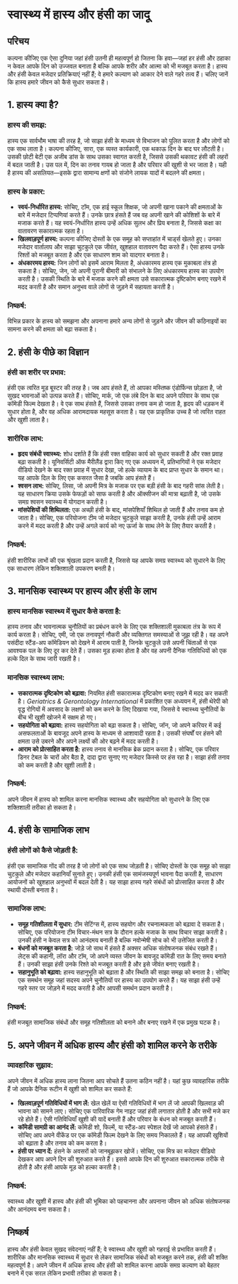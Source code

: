 # स्वास्थ्य में हास्य और हंसी का जादू

## परिचय
कल्पना कीजिए एक ऐसा दुनिया जहां हंसी उतनी ही महत्वपूर्ण हो जितना कि हवा—जहां हर हंसी और ठहाका न केवल आपके दिन को उज्जवल बनाता है बल्कि आपके शरीर और आत्मा को भी मजबूत करता है। हास्य और हंसी केवल मजेदार प्रतिक्रियाएं नहीं हैं; वे हमारे कल्याण को आकार देने वाले गहरे तत्व हैं। चलिए जानें कि हास्य हमारे जीवन को कैसे सुधार सकता है।

## 1. हास्य क्या है?
### हास्य की समझ:
हास्य एक सार्वभौम भाषा की तरह है, जो साझा हंसी के माध्यम से विभाजन को पुलित करता है और लोगों को एक साथ लाता है। कल्पना कीजिए, सारा, एक व्यस्त कार्यकारी, एक थकाऊ दिन के बाद घर लौटती है। उसकी छोटी बेटी एक अजीब डांस के साथ उसका स्वागत करती है, जिससे उसकी थकावट हंसी की लहरों में बदल जाती है। उस पल में, दिन का तनाव गायब हो जाता है और परिवार की खुशी से भर जाता है। यही है हास्य की असलियत—इसके द्वारा सामान्य क्षणों को संजोने लायक यादों में बदलने की क्षमता।

### हास्य के प्रकार:
- **स्वयं-निर्धारित हास्य:** सोचिए, टॉम, एक हाई स्कूल शिक्षक, जो अपनी खाना पकाने की क्षमताओं के बारे में मजेदार टिप्पणियां करते हैं। उनके छात्र हंसते हैं जब वह अपनी खाने की कोशिशों के बारे में मजाक करते हैं। यह स्वयं-निर्धारित हास्य उन्हें अधिक सुलभ और प्रिय बनाता है, जिससे कक्षा का वातावरण सकारात्मक रहता है।
- **खिलवाड़पूर्ण हास्य:** कल्पना कीजिए दोस्तों के एक समूह को सप्ताहांत में चार्ड्स खेलते हुए। उनका मजेदार वार्तालाप और साझा चुटकुले एक जीवंत, खुशहाल वातावरण पैदा करते हैं। ऐसा हास्य उनके रिश्तों को मजबूत करता है और एक साधारण शाम को यादगार बनाता है।
- **अंधकारमय हास्य:** जिन लोगों को इसमें आराम मिलता है, अंधकारमय हास्य एक मुकाबला तंत्र हो सकता है। सोचिए, जेन, जो अपनी पुरानी बीमारी को संभालने के लिए अंधकारमय हास्य का उपयोग करती है। उसकी स्थिति के बारे में मजाक करने की क्षमता उसे सकारात्मक दृष्टिकोण बनाए रखने में मदद करती है और समान अनुभव वाले लोगों से जुड़ने में सहायता करती है।

### निष्कर्ष:
विभिन्न प्रकार के हास्य को समझना और अपनाना हमारे अन्य लोगों से जुड़ने और जीवन की कठिनाइयों का सामना करने की क्षमता को बढ़ा सकता है।

## 2. हंसी के पीछे का विज्ञान
### हंसी का शरीर पर प्रभाव:
हंसी एक त्वरित मूड बूस्टर की तरह है। जब आप हंसते हैं, तो आपका मस्तिष्क एंडोर्फिन्स छोड़ता है, जो सुखद भावनाओं को उत्पन्न करते हैं। सोचिए, मार्क, जो एक लंबे दिन के बाद अपने परिवार के साथ एक कॉमेडी फिल्म देखता है। वे एक साथ हंसते हैं, जिससे उसका तनाव कम हो जाता है, हृदय की धड़कन में सुधार होता है, और वह अधिक आरामदायक महसूस करता है। यह एक प्राकृतिक उच्च है जो त्वरित राहत और खुशी लाता है।

### शारीरिक लाभ:
- **हृदय संबंधी स्वास्थ्य:** शोध दर्शाते हैं कि हंसी रक्त वाहिका कार्य को सुधार सकती है और रक्त प्रवाह बढ़ा सकती है। यूनिवर्सिटी ऑफ मैरीलैंड द्वारा किए गए एक अध्ययन में, प्रतिभागियों ने एक मजेदार वीडियो देखने के बाद रक्त प्रवाह में सुधार देखा, जो हल्के व्यायाम के बाद प्राप्त सुधार के समान था। यह आपके दिल के लिए एक कसरत जैसा है जबकि आप हंसते हैं।
- **श्वसन लाभ:** सोचिए, लिसा, जो अपनी मित्र के मजाक पर एक बड़ी हंसी के बाद गहरी सांस लेती है। यह साधारण क्रिया उसके फेफड़ों को साफ करती है और ऑक्सीजन की मात्रा बढ़ाती है, जो उसके समग्र श्वसन स्वास्थ्य में योगदान करती है।
- **मांसपेशियों की शिथिलता:** एक अच्छी हंसी के बाद, मांसपेशियाँ शिथिल हो जाती हैं और तनाव कम हो जाता है। सोचिए, एक परियोजना टीम जो मजेदार चुटकुले साझा करती है, उनके हंसी उन्हें आराम करने में मदद करती है और उन्हें अगले कार्य को नए ऊर्जा के साथ लेने के लिए तैयार करती है।

### निष्कर्ष:
हंसी शारीरिक लाभों की एक श्रृंखला प्रदान करती है, जिससे यह आपके समग्र स्वास्थ्य को सुधारने के लिए एक साधारण लेकिन शक्तिशाली उपकरण बनती है।

## 3. मानसिक स्वास्थ्य पर हास्य और हंसी के लाभ
### हास्य मानसिक स्वास्थ्य में सुधार कैसे करता है:
हास्य तनाव और भावनात्मक चुनौतियों का प्रबंधन करने के लिए एक शक्तिशाली मुकाबला तंत्र के रूप में कार्य करता है। सोचिए, एमी, जो एक तनावपूर्ण नौकरी और व्यक्तिगत समस्याओं से जूझ रही है। वह अपने पसंदीदा स्टैंड-अप कॉमेडियन को देखने में आराम पाती है, जिनके चुटकुले उसे अपनी चिंताओं से एक आवश्यक पल के लिए दूर कर देते हैं। उसका मूड हल्का होता है और वह अपनी दैनिक गतिविधियों को एक हल्के दिल के साथ जारी रखती है।

### मानसिक स्वास्थ्य लाभ:
- **सकारात्मक दृष्टिकोण को बढ़ावा:** नियमित हंसी सकारात्मक दृष्टिकोण बनाए रखने में मदद कर सकती है। *Geriatrics & Gerontology International* में प्रकाशित एक अध्ययन में, हंसी थेरेपी को वृद्ध रोगियों में अवसाद के लक्षणों को कम करने के लिए दिखाया गया, जिससे वे स्वास्थ्य चुनौतियों के बीच भी खुशी खोजने में सक्षम हो गए।
- **सहयोगिता को बढ़ावा:** हास्य सहयोगिता को बढ़ा सकता है। सोचिए, जॉन, जो अपने करियर में कई असफलताओं के बावजूद अपने हास्य के माध्यम से आशावादी रहता है। उसकी संघर्षों पर हंसने की क्षमता उसे उबरने और अपने लक्ष्यों की ओर बढ़ने में मदद करती है।
- **आराम को प्रोत्साहित करता है:** हास्य तनाव से मानसिक ब्रेक प्रदान करता है। सोचिए, एक परिवार डिनर टेबल के चारों ओर बैठा है, दादा द्वारा सुनाए गए मजेदार किस्से पर हंस रहा है। साझा हंसी तनाव को कम करती है और खुशी लाती है।

### निष्कर्ष:
अपने जीवन में हास्य को शामिल करना मानसिक स्वास्थ्य और सहयोगिता को सुधारने के लिए एक शक्तिशाली तरीका हो सकता है।

## 4. हंसी के सामाजिक लाभ
### हंसी लोगों को कैसे जोड़ती है:
हंसी एक सामाजिक गोंद की तरह है जो लोगों को एक साथ जोड़ती है। सोचिए दोस्तों के एक समूह को साझा चुटकुले और मजेदार कहानियाँ सुनाते हुए। उनकी हंसी एक सामंजस्यपूर्ण भावना पैदा करती है, साधारण आयोजनों को खुशहाल अनुभवों में बदल देती है। यह साझा हास्य गहरे संबंधों को प्रोत्साहित करता है और स्थायी दोस्ती बनाता है।

### सामाजिक लाभ:
- **समूह गतिशीलता में सुधार:** टीम सेटिंग्स में, हास्य सहयोग और रचनात्मकता को बढ़ावा दे सकता है। सोचिए, एक परियोजना टीम विचार-मंथन सत्र के दौरान हल्के मजाक के साथ विचार साझा करती है। उनकी हंसी न केवल सत्र को आनंदमय बनाती है बल्कि नवोन्मेषी सोच को भी उत्तेजित करती है।
- **बंधनों को मजबूत करता है:** जोड़े जो साथ में हंसते हैं अक्सर अधिक संतोषजनक संबंध रखते हैं। लेट्स की कहानी, लॉरा और टॉम, जो अपने व्यस्त जीवन के बावजूद कॉमेडी रात के लिए समय बनाते हैं। उनकी साझा हंसी उनके रिश्ते को मजबूत करती है और इसे जीवंत बनाए रखती है।
- **सहानुभूति को बढ़ावा:** हास्य सहानुभूति को बढ़ाता है और स्थिति की साझा समझ को बनाता है। सोचिए एक समर्थन समूह जहां सदस्य अपने चुनौतियों पर हास्य का उपयोग करते हैं। यह साझा हंसी उन्हें गहरे स्तर पर जोड़ने में मदद करती है और आपसी समर्थन प्रदान करती है।

### निष्कर्ष:
हंसी मजबूत सामाजिक संबंधों और समूह गतिशीलता को बनाने और बनाए रखने में एक प्रमुख घटक है।

## 5. अपने जीवन में अधिक हास्य और हंसी को शामिल करने के तरीके
### व्यावहारिक सुझाव:
अपने जीवन में अधिक हास्य लाना जितना आप सोचते हैं उतना कठिन नहीं है। यहां कुछ व्यावहारिक तरीके हैं जो आपके दैनिक रूटीन में खुशी को शामिल कर सकते हैं:

- **खिलवाड़पूर्ण गतिविधियों में भाग लें:** खेल खेलें या ऐसी गतिविधियों में भाग लें जो आपकी खिलवाड़ की भावना को सामने लाए। सोचिए एक पारिवारिक गेम नाइट जहां हंसी लगातार होती है और सभी मजे कर रहे होते हैं। ऐसी गतिविधियाँ खुशी की यादें बनाती हैं और परिवार के बंधन को मजबूत करती हैं।
- **कॉमेडी सामग्री का आनंद लें:** कॉमेडी शो, फिल्में, या स्टैंड-अप स्पेशल देखें जो आपको हंसाते हैं। सोचिए आप अपने वीकेंड पर एक कॉमेडी फिल्म देखने के लिए समय निकालते हैं। यह आपकी खुशियों को बढ़ाता है और तनाव को कम करता है।
- **हंसी पर ध्यान दें:** हंसने के अवसरों को जानबूझकर खोजें। सोचिए, एक मित्र का मजेदार वीडियो देखकर आप अपने दिन की शुरुआत करते हैं। इससे आपके दिन की शुरुआत सकारात्मक तरीके से होती है और हंसी आपके मूड को हल्का करती है।

### निष्कर्ष:
स्वास्थ्य और खुशी में हास्य और हंसी की भूमिका को पहचानना और अपनाना जीवन को अधिक संतोषजनक और आनंदमय बना सकता है।

## निष्कर्ष
हास्य और हंसी केवल सुखद संवेदनाएं नहीं हैं; वे स्वास्थ्य और खुशी को गहराई से प्रभावित करती हैं। शारीरिक और मानसिक स्वास्थ्य में सुधार से लेकर सामाजिक संबंधों को मजबूत करने तक, हंसी की शक्ति महत्वपूर्ण है। अपने जीवन में अधिक हास्य और हंसी को शामिल करना आपके समग्र कल्याण को बेहतर बनाने में एक सरल लेकिन प्रभावी तरीका हो सकता है।
